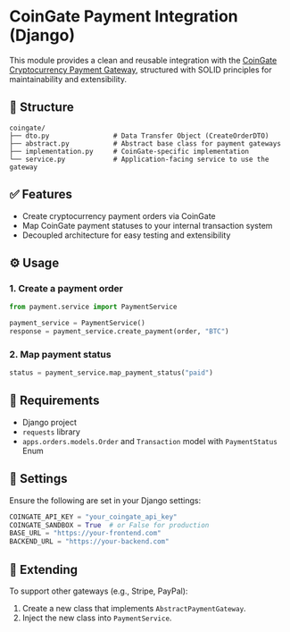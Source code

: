 # CoinGate Payment Integration (Django)

This module provides a clean and reusable integration with the [CoinGate Cryptocurrency Payment Gateway](https://coingate.com/), structured with SOLID principles for maintainability and extensibility.

## 📁 Structure

```
coingate/
├── dto.py                # Data Transfer Object (CreateOrderDTO)
├── abstract.py           # Abstract base class for payment gateways
├── implementation.py     # CoinGate-specific implementation
└── service.py            # Application-facing service to use the gateway
```

## ✅ Features

- Create cryptocurrency payment orders via CoinGate
- Map CoinGate payment statuses to your internal transaction system
- Decoupled architecture for easy testing and extensibility

## ⚙️ Usage

### 1. Create a payment order

```python
from payment.service import PaymentService

payment_service = PaymentService()
response = payment_service.create_payment(order, "BTC")
```

### 2. Map payment status

```python
status = payment_service.map_payment_status("paid")
```

## 🧩 Requirements

- Django project
- `requests` library
- `apps.orders.models.Order` and `Transaction` model with `PaymentStatus` Enum

## 🔐 Settings

Ensure the following are set in your Django settings:

```python
COINGATE_API_KEY = "your_coingate_api_key"
COINGATE_SANDBOX = True  # or False for production
BASE_URL = "https://your-frontend.com"
BACKEND_URL = "https://your-backend.com"
```

## 🧪 Extending

To support other gateways (e.g., Stripe, PayPal):

1. Create a new class that implements `AbstractPaymentGateway`.
2. Inject the new class into `PaymentService`.
